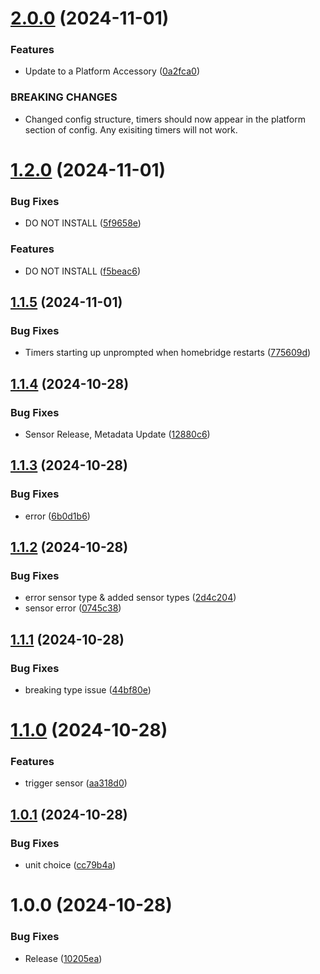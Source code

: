 # [2.0.0](https://github.com/mksvrcek/homebridge-adjustable-timer/compare/v1.2.0...v2.0.0) (2024-11-01)


### Features

* Update to a Platform Accessory ([0a2fca0](https://github.com/mksvrcek/homebridge-adjustable-timer/commit/0a2fca03df256eee343ff24ce6db0f5d57edfa9c))


### BREAKING CHANGES

* Changed config structure, timers should now appear in the platform section of config. Any exisiting timers will not work.

# [1.2.0](https://github.com/mksvrcek/homebridge-adjustable-timer/compare/v1.1.5...v1.2.0) (2024-11-01)


### Bug Fixes

* DO NOT INSTALL ([5f9658e](https://github.com/mksvrcek/homebridge-adjustable-timer/commit/5f9658efa38c5e7853a248a77dd8610a8788e92b))


### Features

* DO NOT INSTALL ([f5beac6](https://github.com/mksvrcek/homebridge-adjustable-timer/commit/f5beac6b2b052174493f655716833e529f703ac7))

## [1.1.5](https://github.com/mksvrcek/homebridge-adjustable-timer/compare/v1.1.4...v1.1.5) (2024-11-01)


### Bug Fixes

* Timers starting up unprompted when homebridge restarts ([775609d](https://github.com/mksvrcek/homebridge-adjustable-timer/commit/775609df968c54bff577ca6aa18b14cd8d9371ea))

## [1.1.4](https://github.com/mksvrcek/homebridge-adjustable-timer/compare/v1.1.3...v1.1.4) (2024-10-28)


### Bug Fixes

* Sensor Release, Metadata Update ([12880c6](https://github.com/mksvrcek/homebridge-adjustable-timer/commit/12880c6044a4eacbc5f5aba6890edaf7b79fed93))

## [1.1.3](https://github.com/mksvrcek/homebridge-adjustable-timer/compare/v1.1.2...v1.1.3) (2024-10-28)


### Bug Fixes

* error ([6b0d1b6](https://github.com/mksvrcek/homebridge-adjustable-timer/commit/6b0d1b6e3ae8490edc2d4d193491c716182af66a))

## [1.1.2](https://github.com/mksvrcek/homebridge-adjustable-timer/compare/v1.1.1...v1.1.2) (2024-10-28)


### Bug Fixes

* error sensor type & added sensor types ([2d4c204](https://github.com/mksvrcek/homebridge-adjustable-timer/commit/2d4c2043fa2557ced572f6442cbc7eb71e454097))
* sensor error ([0745c38](https://github.com/mksvrcek/homebridge-adjustable-timer/commit/0745c384c369d793355caffa3e5a0b1bf9a0317d))

## [1.1.1](https://github.com/mksvrcek/homebridge-adjustable-timer/compare/v1.1.0...v1.1.1) (2024-10-28)


### Bug Fixes

* breaking type issue ([44bf80e](https://github.com/mksvrcek/homebridge-adjustable-timer/commit/44bf80ebedf08c225a4e53e45ed43728b8db56eb))

# [1.1.0](https://github.com/mksvrcek/homebridge-adjustable-timer/compare/v1.0.1...v1.1.0) (2024-10-28)


### Features

* trigger sensor ([aa318d0](https://github.com/mksvrcek/homebridge-adjustable-timer/commit/aa318d08e94caf564ab4f530dd751e259d917b94))

## [1.0.1](https://github.com/mksvrcek/homebridge-adjustable-timer/compare/v1.0.0...v1.0.1) (2024-10-28)


### Bug Fixes

* unit choice ([cc79b4a](https://github.com/mksvrcek/homebridge-adjustable-timer/commit/cc79b4a3eb8fbeaab7e00063a953ec8522263eb5))

# 1.0.0 (2024-10-28)


### Bug Fixes

* Release ([10205ea](https://github.com/mksvrcek/homebridge-adjustable-timer/commit/10205ea261544524ef8428b9a51e08feedbfacb3))
